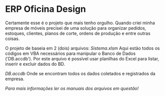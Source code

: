 # ERP Oficina Design
Certamente esse é o projeto que mais tenho orgulho. Quando criei minha empresa de móveis precisei de uma solução para organizar pedidos, estoques, clientes, planos de corte, ordens de produção e entre outras coisas.

O projeto de baseia em 2 (dois) arquivos:
*Sistema.xlsm*
Aqui estão todos os códigos em VBA necessários para manipular o Banco de Dados ('DB.accdb').
Por este arquivo é possível usar planilhas do Excel para listar, inserir e excluir dados do BD.

*DB.accdb*
Onde se encontram todos os dados coletados e registrados da empresa.

*Para mais informações ler os manuais dos arquivos em questão!*